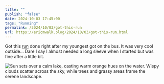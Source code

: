 ```yaml
---
title: ""
publish: "false"
date: 2024-10-03 17:45:00
tags: "Running"
permalink: /2024/10/03/got-this-run
url: https://ericmwalk.blog/2024/10/03/got-this-run.html
---
```


Got this [run](https://strava.com/activities/12565660905) done right after my youngest got on the bus. It was very cool outside... Dare I say I almost needed a long sleeve when I started but was fine after a little bit.

![Sun sets over a calm lake, casting warm orange hues on the water. Wispy clouds scatter across the sky, while trees and grassy areas frame the serene landscape.](https://ericmwalk.blog/uploads/2024/img-0221.jpeg)